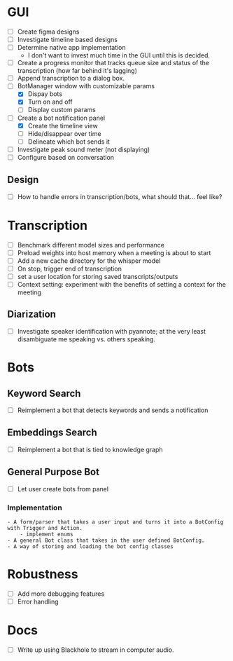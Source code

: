 # GUI
- [ ] Create figma designs
- [ ] Investigate timeline based designs
- [ ] Determine native app implementation
    - I don't want to invest much time in the GUI until this is decided.
- [ ] Create a progress monitor that tracks queue size and status of the transcription (how far behind it's lagging)
- [ ] Append transcription to a dialog box.
- [ ] BotManager window with customizable params
    - [x] Dispay bots
    - [x] Turn on and off
    - [ ] Display custom params
- [ ] Create a bot notification panel
    - [x] Create the timeline view
    - [ ] Hide/disappear over time
    - [ ] Delineate which bot sends it
- [ ] Investigate peak sound meter (not displaying)
- [ ] Configure based on conversation

## Design
- [ ] How to handle errors in transcription/bots, what should that... feel like?

# Transcription
- [ ] Benchmark different model sizes and performance
- [ ] Preload weights into host memory when a meeting is about to start
- [ ] Add a new cache directory for the whisper model
- [ ] On stop, trigger end of transcription
- [ ] set a user location for storing saved transcripts/outputs
- [ ] Context setting: experiment with the benefits of setting a context for the meeting

## Diarization
- [ ] Investigate speaker identification with pyannote; at the very least disambiguate me speaking vs. others speaking.

# Bots

## Keyword Search
- [ ] Reimplement a bot that detects keywords and sends a notification

## Embeddings Search
- [ ] Reimplement a bot that is tied to knowledge graph

## General Purpose Bot
- [ ] Let user create bots from panel

### Implementation
    - A form/parser that takes a user input and turns it into a BotConfig with Trigger and Action.
        - implement enums
    - A general Bot class that takes in the user defined BotConfig.
    - A way of storing and loading the bot config classes

# Robustness
- [ ] Add more debugging features
- [ ] Error handling

# Docs
- [ ] Write up using Blackhole to stream in computer audio.
